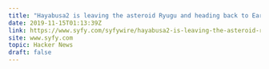 ```yaml
---
title: "Hayabusa2 is leaving the asteroid Ryugu and heading back to Earth"
date: 2019-11-15T01:13:39Z
link: https://www.syfy.com/syfywire/hayabusa2-is-leaving-the-asteroid-ryugu-and-heading-back-to-earth?utm_medium=RSS&utm_source=hune
site: www.syfy.com
topic: Hacker News
draft: false
---
```

